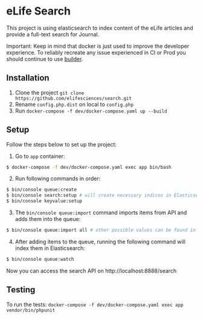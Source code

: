eLife Search
=============

This project is using elasticsearch to index content of the eLife articles and provide a full-text search for Journal.

Important: Keep in mind that docker is just used to improve the developer experience. To reliably recreate any issue experienced in CI or Prod you should continue to use [builder](https://github.com/elifesciences/builder).

Installation
------------

1. Clone the project `git clone https://github.com/elifesciences/search.git`
2. Rename `config.php.dist` on local to `config.php` 
3. Run `docker-compose -f dev/docker-compose.yaml up --build`

## Setup

Follow the steps below to set up the project:

1. Go to `app` container:

```bash 
$ docker-compose -f dev/docker-compose.yaml exec app bin/bash
```

2. Run following commands in order:

```bash 
$ bin/console queue:create
$ bin/console search:setup # will create necessary indices in Elasticsearch
$ bin/console keyvalue:setup
```

3. The `bin/console queue:import` command imports items from API and adds them into the queue:

```bash
$ bin/console queue:import all # other possible values can be found in src/Search/Gearman/Command/ImportCommand.php 
```

4. After adding items to the queue, running the following command will index them in Elasticsearch:
```bash
$ bin/console queue:watch
```

Now you can access the search API on http://localhost:8888/search 

Testing
-------

To run the tests: `docker-compose -f dev/docker-compose.yaml exec app vendor/bin/phpunit`
